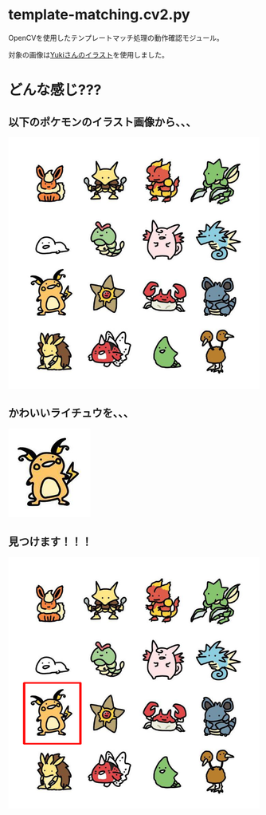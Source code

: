 # template-matching.cv2.py

OpenCVを使用したテンプレートマッチ処理の動作確認モジュール。

対象の画像は[Yukiさんのイラスト](https://www.pinterest.jp/pin/602004675207672336/)を使用しました。

# どんな感じ???

## 以下のポケモンのイラスト画像から、、、
  
![検索する範囲](./dev/data/img/pokemons.png)

## かわいいライチュウを、、、

![検索する対象](./dev/data/img/raichu.png)

## 見つけます！！！

![結果](./dev/data/img/result.png)
